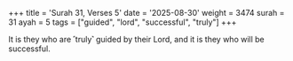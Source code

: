 +++
title = 'Surah 31, Verses 5'
date = '2025-08-30'
weight = 3474
surah = 31
ayah = 5
tags = ["guided", "lord", "successful", "truly"]
+++

It is they who are ˹truly˺ guided by their Lord, and it is they who will be successful.         